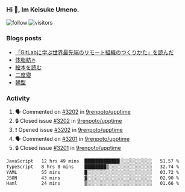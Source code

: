 ### Hi 👋, Im Keisuke Umeno.

<!--
**9renpoto/9renpoto** is a ✨ _special_ ✨ repository because its `README.md` (this file) appears on your GitHub profile.

Here are some ideas to get you started:

- 🔭 I’m currently working on ...
- 🌱 I’m currently learning ...
- 👯 I’m looking to collaborate on ...
- 🤔 I’m looking for help with ...
- 💬 Ask me about ...
- 📫 How to reach me: ...
- 😄 Pronouns: ...
- ⚡ Fun fact: ...
-->

![follow](https://img.shields.io/github/followers/9renpoto?label=Follow&style=social)
![visitors](https://komarev.com/ghpvc/?username=9renpoto&label=Profile%20views&color=0e75b6&style=flat)

### Blogs posts

<!-- BLOG-POST-LIST:START -->
- [「GitLabに学ぶ世界最先端のリモート組織のつくりかた」を読んだ](https://9renpoto.win/entry/2024/09/10/remote_organization)
- [体脂肪↗](https://9renpoto.win/entry/2024/08/12/gaining_fat)
- [絵本を読む](https://9renpoto.win/entry/2024/07/26/picture_book)
- [二度寝](https://9renpoto.win/entry/2024/07/18/going_back_to_sleep)
- [朝型](https://9renpoto.win/entry/2024/05/29/im-an-early)
<!-- BLOG-POST-LIST:END -->

### Activity

<!--START_SECTION:activity-->
1. 🗣 Commented on [#3202](https://github.com/9renpoto/upptime/issues/3202#issuecomment-2359919246) in [9renpoto/upptime](https://github.com/9renpoto/upptime)
2. 🔒 Closed issue [#3202](https://github.com/9renpoto/upptime/issues/3202) in [9renpoto/upptime](https://github.com/9renpoto/upptime)
3. ❗ Opened issue [#3202](https://github.com/9renpoto/upptime/issues/3202) in [9renpoto/upptime](https://github.com/9renpoto/upptime)
4. 🗣 Commented on [#3201](https://github.com/9renpoto/upptime/issues/3201#issuecomment-2359883196) in [9renpoto/upptime](https://github.com/9renpoto/upptime)
5. 🔒 Closed issue [#3201](https://github.com/9renpoto/upptime/issues/3201) in [9renpoto/upptime](https://github.com/9renpoto/upptime)
<!--END_SECTION:activity-->

<!--START_SECTION:waka-->

```txt
JavaScript   12 hrs 49 mins  █████████████░░░░░░░░░░░░   51.57 %
TypeScript   8 hrs 8 mins    ████████▒░░░░░░░░░░░░░░░░   32.74 %
YAML         55 mins         █░░░░░░░░░░░░░░░░░░░░░░░░   03.72 %
JSON         43 mins         ▓░░░░░░░░░░░░░░░░░░░░░░░░   02.90 %
Haml         24 mins         ▒░░░░░░░░░░░░░░░░░░░░░░░░   01.66 %
```

<!--END_SECTION:waka-->
